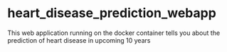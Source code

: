 # heart_disease_prediction_webapp
This web application running on the docker container tells you about the prediction of heart disease in upcoming 10 years
